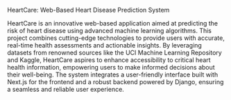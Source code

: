 HeartCare: Web-Based Heart Disease Prediction System

HeartCare is an innovative web-based application aimed at predicting the risk of heart disease using advanced machine learning algorithms. This project combines cutting-edge technologies to provide users with accurate, real-time health assessments and actionable insights. By leveraging datasets from renowned sources like the UCI Machine Learning Repository and Kaggle, HeartCare aspires to enhance accessibility to critical heart health information, empowering users to make informed decisions about their well-being. The system integrates a user-friendly interface built with Next.js for the frontend and a robust backend powered by Django, ensuring a seamless and reliable user experience.
